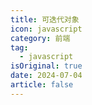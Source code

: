 ```yaml
---
title: 可迭代对象
icon: javascript
category: 前端
tag:
  - javascript
isOriginal: true
date: 2024-07-04
article: false
---
```


<!-- more -->

